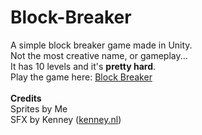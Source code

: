 # Block-Breaker
A simple block breaker game made in Unity. <br>
Not the most creative name, or gameplay...<br>
It has 10 levels and it's **pretty hard**.<br>
Play the game here: [Block Breaker](https://kitobal.github.io/block-breaker.html) <br>
<br>
**Credits** <br>
Sprites by Me <br>
SFX by Kenney ([kenney.nl](https://www.kenney.nl/))
